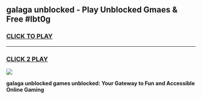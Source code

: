 
## galaga unblocked - Play Unblocked Gmaes & Free #lbt0g
<h3>
<a href="https://news.freeplayer.one?title=galaga_unblocked&ref=03M">CLICK TO PLAY</a></h3>
<hr>

<h3>
<a href="https://news.freeplayer.one?title=galaga_unblocked&ref=03M">CLICK 2 PLAY</a>
  
</h3>

<a href="https://news.freeplayer.one?title=galaga_unblocked&ref=03M"><img src="https://clearcache.store/games.png"></a>


**galaga unblocked games unblocked: Your Gateway to Fun and Accessible Online Gaming**
